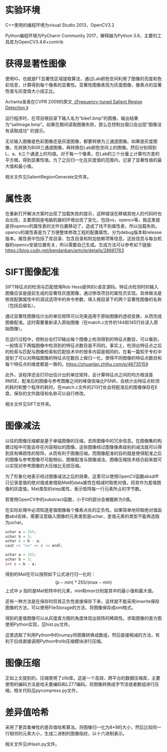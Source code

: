 # 实验环境

C++使用的编程环境为visual Studio 2013，OpenCV3.2

Python编程环境为PyCharm Community 2017，解释器为Python 3.6，主要的工具库为OpenCV3.4.6+contrib

# 获得显著性图像

使用IG，也就是FT显著性区域提取算法，通过Lab颜色空间利用了图像的亮度和色彩信息，计算得到每个像素的显著性。显著性图像表现为灰度图像，像素点的显著性值与灰度值大小成正比。

Achanta发表在CVPR 2009的原文[《Frequency-tuned Salient Region Detection 》][链接]

[链接]: https://ivrlwww.epfl.ch/supplementary_material/RK_CVPR09/

运行程序时，在项目根目录下输入名为“bike1.bmp”的图像，输出结果为“salImage.bmp”。如果在期间读取图像失败，那么在控制台窗口会出现"图像没有读取成功" 的提示。

无论输入图像是色彩图像还是灰度图像，都要转换为三通道图像。如果是灰度图像，先转换为BGR三通道图像，再转换在Lab颜色空间上的图像。然后分别得到L、a、b三个通道上的均值。对于每一个像素，在Lab的三个分量上计算均方差的平方根，得到显著性值。为了之后归一化在灰度值的范围内，记录了显著性值的最大值和最小值。

相关文件见SalientRegionGenerate文件夹。

# 属性表

在重新打开解决方案时出现了加载失败的提示，这种错误在移植其他人的代码时也会出现，主要原因是电脑机器的环境出现了变化，包括vs，opencv等。我这里就是将opencv的属性表的文件位置移动了，造成了找不到属性表，所以加载失败。opencv的属性表是为了方便整体修改工程的配置属性，分为debug版本和release版本。属性表中包括了库目录、包含目录和附加依赖项等信息，这些信息与每台机器的opencv安装位置有关，所以需要自己生成。生成方法可以参考如下链接: https://blog.csdn.net/bendanban/article/details/28661763

# SIFT图像配准

SIFT特征点的检测与匹配使用Rob Hess提供的c语言源码。特征点检测时的输入图像应该是提前生成的显著性灰度图像，通过修改项目的属性页实现。具体做法是修改配置属性中的调试选项中的命令参数，填入根目录下的两个显著性图像的名称（包括后缀名）。

通过显著性图像估计出的单应矩阵可以完美适用于原始图像的透视变换，从而完成图像配准。这时需要重新读入原始图像（在match.c文件的144和145行处读入原始图像）。

在运行过程中，控制台会打印输出每个图像上检测得到的特征点数目，可以看到，一般情况下两幅图像中检测到的特征点数目是不同的。事实上，检测出特征点之后的检索与匹配与图像检索和匹配技术中的很多内容是相同的，在看一篇知乎专栏中提到了可以对两幅图像的特征点在数目上做归一化，使得不同图像的特征点数目和每个特征点的维度都是一致的。https://zhuanlan.zhihu.com/p/46735159

此外，该程序还会打印出估计出的单应矩阵，会计算特征点之间的均方根误差RMSE，配准后的图像与参考图像之间的峰值信噪比PSNR，会统计出特征点检测的耗时和整个程序的耗时。在match.c文件的213行处会将配准后的图像保存在E盘，保存的文件路径和名称可以自行修改。

相关文件见SIFT文件夹。

# 图像减法

以往的图像压缩都是基于单幅图像的压缩，去除图像中的冗余信息。在图像集的构建过程中可能会存在内容相似的图像，这些图像经过图像像素级别的减法就可以得到具有稀疏性的矩阵，从而有利于图像压缩。而图像配准的目的就是使得配准之后的图像与参考图像尽可能相似，图像配准与图像减法、图像压缩技术结合起来就可以实现对参考图像的大压缩比无损压缩。

为了形象化地表示经过图像减法之后的效果，这里可以使用OpenCV函数absdiff只记录差值的绝对值或者借助Mat的data属性在相减时取绝对值，将其作为差值图像的灰度值。Mat类型的step属性，表示矩阵每一行元素所占的字节数。

若使用OpenCV中的substract函数，小于0的部分会被截断为0值。

在实际处理中必须知道差值图像每个像素点处的正负性。如果简单地将取绝对值函数abd去掉，需要注意输入图像的元素类型是uchar，差值元素的类型不能再选取为uchar。
```C++
uchar a = 255;
uchar b = 3;
uchar c = b - a;
cout << "c=" << c << endl;
```

```c++
uchar a = 255;
uchar b = 3;
int c = b - a;
```

得到的Mat在可以按照如下公式进行归一化的：
$$
(p-min)*255/(max-min)
$$
上式中 $p$ 指的是Mat矩阵中的元素，$min$和$max$分别是其中的最小值和最大值。

还有一种方法是在保存时将其正负性直接保存下来，这样就不能采用imwrite保存图像的方法，可以使用FileStorage的方法，将图像保存成xml格式。

得到的差值图像可以从灰度直方图的角度体现出矩阵的稀疏性。求取图像的直方图使用Python实现，见hist.py文件。

这里选取了利用Python中的numpy将图像转换成数组，然后直接相减的方法，有利于后续直接调用Python中zlib压缩模块进行压缩。

# 图像压缩

正如上文提到的，压缩使用了zlib库。这是一个高效、跨平台的数据压缩库，主要使用的编码方法是哈夫曼编码和LZ77编码。将图像转换成字节流或者数组进行压缩。相关代码见pycompress.py文件。

# 差异值哈希

采用了更具鲁棒性的差异值哈希算法。将图像归一化为8*9的大小，然后比较同一行相邻的元素大小，生成二进制的图像指纹，以十六进制表示。

相关文件见dHash.py文件。

























